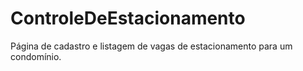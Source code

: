 # ControleDeEstacionamento
 Página de cadastro e listagem de vagas de estacionamento para um condomínio.
